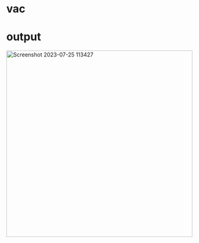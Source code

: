 # vac

# output
<img width="486" alt="Screenshot 2023-07-25 113427" src="https://github.com/AakashS-1420/vac/assets/140439086/758a989a-7867-4eb9-a752-48cd5ca2e668">
